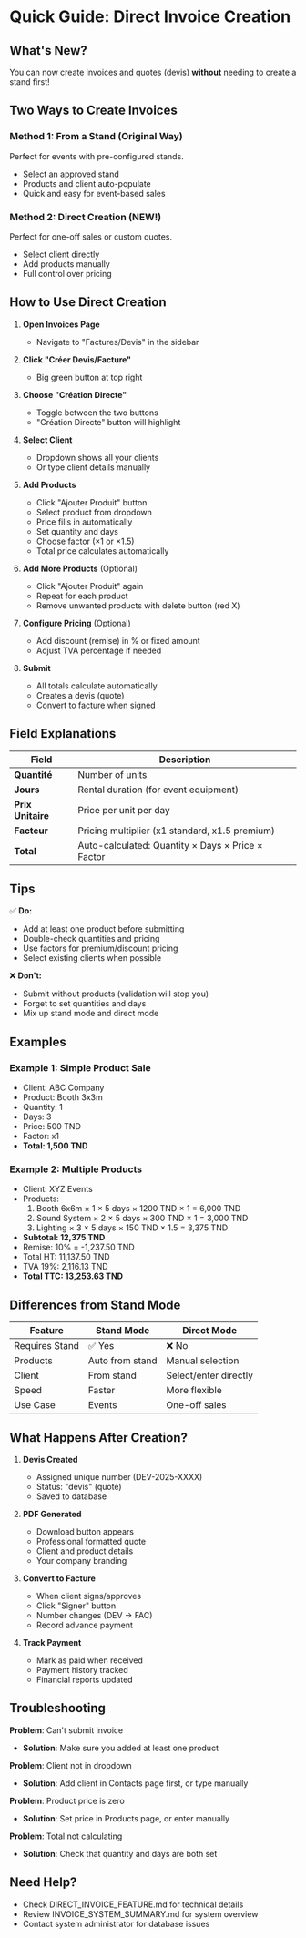 # Quick Guide: Direct Invoice Creation

## What's New?

You can now create invoices and quotes (devis) **without** needing to create a stand first!

## Two Ways to Create Invoices

### Method 1: From a Stand (Original Way)

Perfect for events with pre-configured stands.

- Select an approved stand
- Products and client auto-populate
- Quick and easy for event-based sales

### Method 2: Direct Creation (NEW!)

Perfect for one-off sales or custom quotes.

- Select client directly
- Add products manually
- Full control over pricing

## How to Use Direct Creation

1. **Open Invoices Page**

   - Navigate to "Factures/Devis" in the sidebar

2. **Click "Créer Devis/Facture"**

   - Big green button at top right

3. **Choose "Création Directe"**

   - Toggle between the two buttons
   - "Création Directe" button will highlight

4. **Select Client**

   - Dropdown shows all your clients
   - Or type client details manually

5. **Add Products**

   - Click "Ajouter Produit" button
   - Select product from dropdown
   - Price fills in automatically
   - Set quantity and days
   - Choose factor (×1 or ×1.5)
   - Total price calculates automatically

6. **Add More Products** (Optional)

   - Click "Ajouter Produit" again
   - Repeat for each product
   - Remove unwanted products with delete button (red X)

7. **Configure Pricing** (Optional)

   - Add discount (remise) in % or fixed amount
   - Adjust TVA percentage if needed

8. **Submit**
   - All totals calculate automatically
   - Creates a devis (quote)
   - Convert to facture when signed

## Field Explanations

| Field             | Description                                       |
| ----------------- | ------------------------------------------------- |
| **Quantité**      | Number of units                                   |
| **Jours**         | Rental duration (for event equipment)             |
| **Prix Unitaire** | Price per unit per day                            |
| **Facteur**       | Pricing multiplier (x1 standard, x1.5 premium)    |
| **Total**         | Auto-calculated: Quantity × Days × Price × Factor |

## Tips

✅ **Do:**

- Add at least one product before submitting
- Double-check quantities and pricing
- Use factors for premium/discount pricing
- Select existing clients when possible

❌ **Don't:**

- Submit without products (validation will stop you)
- Forget to set quantities and days
- Mix up stand mode and direct mode

## Examples

### Example 1: Simple Product Sale

- Client: ABC Company
- Product: Booth 3x3m
- Quantity: 1
- Days: 3
- Price: 500 TND
- Factor: x1
- **Total: 1,500 TND**

### Example 2: Multiple Products

- Client: XYZ Events
- Products:
  1. Booth 6x6m × 1 × 5 days × 1200 TND × 1 = 6,000 TND
  2. Sound System × 2 × 5 days × 300 TND × 1 = 3,000 TND
  3. Lighting × 3 × 5 days × 150 TND × 1.5 = 3,375 TND
- **Subtotal: 12,375 TND**
- Remise: 10% = -1,237.50 TND
- Total HT: 11,137.50 TND
- TVA 19%: 2,116.13 TND
- **Total TTC: 13,253.63 TND**

## Differences from Stand Mode

| Feature        | Stand Mode      | Direct Mode           |
| -------------- | --------------- | --------------------- |
| Requires Stand | ✅ Yes          | ❌ No                 |
| Products       | Auto from stand | Manual selection      |
| Client         | From stand      | Select/enter directly |
| Speed          | Faster          | More flexible         |
| Use Case       | Events          | One-off sales         |

## What Happens After Creation?

1. **Devis Created**

   - Assigned unique number (DEV-2025-XXXX)
   - Status: "devis" (quote)
   - Saved to database

2. **PDF Generated**

   - Download button appears
   - Professional formatted quote
   - Client and product details
   - Your company branding

3. **Convert to Facture**

   - When client signs/approves
   - Click "Signer" button
   - Number changes (DEV → FAC)
   - Record advance payment

4. **Track Payment**
   - Mark as paid when received
   - Payment history tracked
   - Financial reports updated

## Troubleshooting

**Problem**: Can't submit invoice

- **Solution**: Make sure you added at least one product

**Problem**: Client not in dropdown

- **Solution**: Add client in Contacts page first, or type manually

**Problem**: Product price is zero

- **Solution**: Set price in Products page, or enter manually

**Problem**: Total not calculating

- **Solution**: Check that quantity and days are both set

## Need Help?

- Check DIRECT_INVOICE_FEATURE.md for technical details
- Review INVOICE_SYSTEM_SUMMARY.md for system overview
- Contact system administrator for database issues
